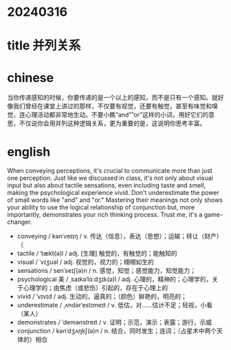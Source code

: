 
# 20240316

# title 并列关系

# chinese 

当你传递感知的时候，你要传递的是一个以上的感知，而不是只有一个感知。就好像我们曾经在课堂上讲过的那样，不仅要有视觉，还要有触觉，甚至有味觉和嗅觉，连心理活动都非常地生动。不要小瞧“and””or”这样的小词，用好它们的意思，不仅说你会用并列这种逻辑关系，更为重要的是，这说明你思考丰富。

# english
When conveying perceptions, it's crucial to communicate more than just one perception. Just like we discussed in class, it's not only about visual input but also about tactile sensations, even including taste and smell, making the psychological experience vivid. Don't underestimate the power of small words like "and" and "or." Mastering their meanings not only shows your ability to use the logical relationship of conjunction but, more importantly, demonstrates your rich thinking process. Trust me, it's a game-changer.

- conveying / kənˈveɪɪŋ / v.  传达（信息），表达（思想）；运输；转让（财产）（
- tactile  / ˈtækt(ə)l / adj.  [生理] 触觉的，有触觉的；能触知的
- visual / ˈvɪʒuəl / adj.  视觉的，视力的；栩栩如生的
- sensations / senˈseɪʃ(ə)n / n.  感觉，知觉；感觉能力，知觉能力；
- psychological 美 / ˌsaɪkəˈlɑːdʒɪk(ə)l / adj.  心理的，精神的；心理学的，关于心理学的；由焦虑（或悲伤）引起的，存在于心理上的
- vivid / ˈvɪvɪd / adj.  生动的，逼真的；（颜色）鲜艳的，明亮的；
- underestimate / ˌʌndərˈestɪmeɪt / v.  低估，对……估计不足；轻视，小看（某人）
- demonstrates / ˈdemənstreɪt / v.  证明；示范，演示；表露；游行，示威
- conjunction / kənˈdʒʌŋkʃ(ə)n / n.  结合，同时发生；连词；（占星术中两个天体的）相合
